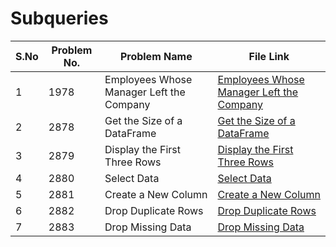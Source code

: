 # Subqueries

|S.No| Problem No. | Problem Name                  | File Link                       | 
|-----|-------------|--------------------------------|----------------------------------|
| 1 | 1978       | Employees Whose Manager Left the Company  | [Employees Whose Manager Left the Company](https://leetcode.com/problems/create-a-dataframe-from-list/](https://leetcode.com/problems/employees-whose-manager-left-the-company?envType=study-plan-v2&envId=top-sql-50)) |
| 2 | 2878        | Get the Size of a DataFrame    | [Get the Size of a DataFrame](https://leetcode.com/problems/get-the-size-of-a-dataframe?envType=study-plan-v2&envId=introduction-to-pandas&lang=pythondata)  | 
| 3 | 2879        | Display the First Three Rows   | [Display the First Three Rows](https://leetcode.com/problems/display-the-first-three-rows?envType=study-plan-v2&envId=introduction-to-pandas&lang=pythondata)
| 4 | 2880        | Select Data                    | [Select Data](   https://leetcode.com/problems/select-data?envType=study-plan-v2&envId=introduction-to-pandas&lang=pythondata)         | 
| 5 | 2881        | Create a New Column            | [Create a New Column]( https://leetcode.com/problems/create-a-new-column?envType=study-plan-v2&envId=introduction-to-pandas&lang=pythondata)        | 
| 6 |2882        | Drop Duplicate Rows            | [Drop Duplicate Rows]( https://leetcode.com/problems/drop-duplicate-rows?envType=study-plan-v2&envId=introduction-to-pandas&lang=pythondata)         | 
| 7 | 2883        | Drop Missing Data              | [Drop Missing Data]( https://leetcode.com/problems/drop-missing-data?envType=study-plan-v2&envId=introduction-to-pandas&lang=pythondata)            |
